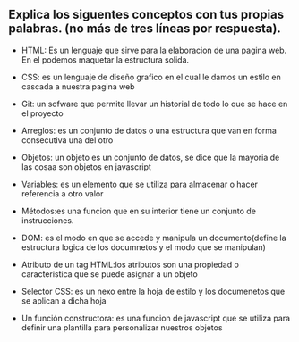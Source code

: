 ## Explica los siguentes conceptos con tus propias palabras. (no más de tres líneas por respuesta).

* HTML: Es un lenguaje que sirve para la elaboracion de una pagina web. En el podemos maquetar la estructura solida.

* CSS: es un lenguaje de diseño grafico en el cual le damos un estilo en cascada a nuestra pagina web

* Git: un sofware que permite llevar un historial de todo lo que se hace en el proyecto

* Arreglos: es un conjunto de datos o una estructura que van en forma consecutiva una del otro

* Objetos: un objeto es un conjunto de datos, se dice que la mayoria de las cosaa son objetos en javascript

* Variables: es un elemento que se utiliza para almacenar o hacer referencia a otro valor

* Métodos:es una funcion que en su interior tiene un conjunto de instrucciones.

* DOM: es el modo en que se accede y manipula un documento(define la estructura logica de los documnetos y el modo que se manipulan)

* Atributo de un tag HTML:los atributos son una propiedad o caracteristica que se puede asignar a un objeto

* Selector CSS: es un nexo entre la hoja de estilo y los documenetos que se aplican a dicha hoja

* Un función constructora: es una funcion de javascript que se utiliza para definir una plantilla para personalizar nuestros objetos


